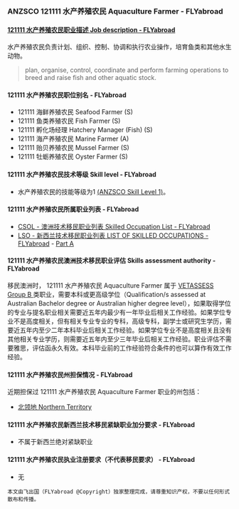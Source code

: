 ### ANZSCO 121111 水产养殖农民 Aquaculture Farmer - FLYabroad ###

####  [121111 水产养殖农民职业描述 Job description - FLYabroad](http://www.flyabroadvisa.com/anzsco/1211.html#121111)

水产养殖农民负责计划、组织、控制、协调和执行农业操作，培育鱼类和其他水生动物。

> plan, organise, control, coordinate and perform farming operations to breed and raise fish and other aquatic stock.

#### 121111 水产养殖农民职位别名 - FLYabroad
 
- 121111	 海鲜养殖农民 Seafood Farmer (S)
- 121111 鱼类养殖农民 Fish Farmer (S)
- 121111 孵化场经理 Hatchery Manager (Fish) (S)
- 121111 海产养殖农民 Marine Farmer (A)
- 121111 贻贝养殖农民 Mussel Farmer (S)
- 121111 牡蛎养殖农民 Oyster Farmer (S)

#### 121111 水产养殖农民技术等级 Skill level - FLYabroad

- 水产养殖农民的技能等级为1 [(ANZSCO Skill Level 1)](http://www.flyabroadvisa.com/anzsco/)。

#### 121111 水产养殖农民所属职业列表 - FLYabroad

- [CSOL - 澳洲技术移民职业列表 Skilled Occupation List - FLYabroad](http://www.flyabroadvisa.com/sol/)
- [LSO - 新西兰技术移民职业列表 LIST OF SKILLED OCCUPATIONS - FLYabroad](http://nz.flyabroadvisa.com/lso/) - [Part A](parta)

#### 121111 水产养殖农民澳洲技术移民职业评估 Skills assessment authority - FLYabroad

移民澳洲时， 121111 水产养殖农民 Aquaculture Farmer  属于 [VETASSESS Group B ](http://www.flyabroadvisa.com/ass/vetassess.html)类职业，需要本科或更高级学位（Qualification/s assessed at Australian Bachelor degree or Australian higher degree level），如果取得学位的专业与提名职业相关需要近五年内最少有一年毕业后相关工作经验。如果学位专业不是高度相关，但有相关专业专业的专科，高级专科，副学士或研究生学历，需要近五年内至少二年本科毕业后相关工作经验。如果学位专业不是高度相关且没有其他相关专业学历，则需要近五年内至少三年毕业后相关工作经验。职业评估不需要雅思，评估函永久有效。本科毕业前的工作经验符合条件的也可以算作有效工作经验。

#### 121111 水产养殖农民州担保情况 - FLYabroad

近期担保过 121111 水产养殖农民 Aquaculture Farmer 职业的州包括：

- [北领地 Northern Territory](http://www.flyabroadvisa.com/zdb/nt.html)

#### 121111 水产养殖农民新西兰技术移民紧缺职业加分要求 - FLYabroad

- 不属于新西兰绝对紧缺职业

#### 121111 水产养殖农民执业注册要求（不代表移民要求） - FLYabroad

- 无

`本文由飞出国（FLYabroad @Copyright）独家整理完成，请尊重知识产权，不要以任何形式散布和传播。`